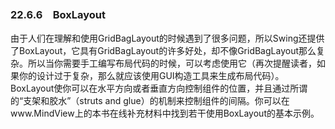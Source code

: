 ### 22.6.6　BoxLayout

由于人们在理解和使用GridBagLayout的时候遇到了很多问题，所以Swing还提供了BoxLayout，它具有GridBagLayout的许多好处，却不像GridBagLayout那么复杂。所以当你需要手工编写布局代码的时候，可以考虑使用它（再次提醒读者，如果你的设计过于复杂，那么就应该使用GUI构造工具来生成布局代码）。BoxLayout使你可以在水平方向或者垂直方向控制组件的位置，并且通过所谓的“支架和胶水”（struts and glue）的机制来控制组件的间隔。你可以在www.MindView上的本书在线补充材料中找到若干使用BoxLayout的基本示例。